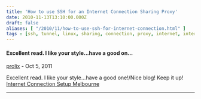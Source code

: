 ```yaml
---
title: 'How to use SSH for an Internet Connection Sharing Proxy'
date: 2010-11-13T13:10:00.000Z
draft: false
aliases: [ "/2010/11/how-to-use-ssh-for-internet-connection.html" ]
tags : [ssh, tunnel, linux, sharing, connection, proxy, internet, internet connection sharing]
---
```


#### Excellent read. I like your style...have a good on...
[prolix](https://draft.blogger.com/profile/14071681161599172014 "noreply@blogger.com") - <time datetime="2011-10-14T07:59:13.224+01:00">Oct 5, 2011</time>

Excellent read. I like your style...have a good one!/Nice blog! Keep it up! [Internet Connection Setup Melbourne](http://www.roxycomputers.com.au/internet-connection-setup.htm)
<hr />
